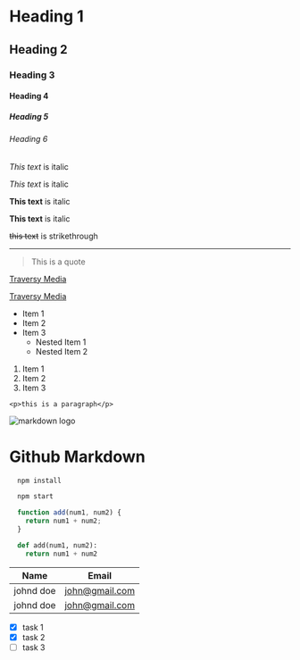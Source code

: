 <!-- Headings -->

# Heading 1

## Heading 2

### Heading 3

#### Heading 4

##### Heading 5

###### Heading 6

<!-- Italics -->
<!-- *This text* is italic -->
<!-- \*This text\* is italic -->
*This text* is italic

_This text_ is italic

<!-- Strong -->
**This text** is italic

__This text__ is italic

<!-- strikethrough -->
~~this text~~ is strikethrough

<!-- horizontal rule -->

---

<!-- blockquote -->
> This is a quote
<!-- links -->
[Traversy Media](http://www.traversymedia.com)

[Traversy Media](http://www.traversymedia.com "Traversy Media")

<!-- UL -->
* Item 1
* Item 2
* Item 3
  * Nested Item 1
  * Nested Item 2

<!-- OL -->
1. Item 1
1. Item 2
1. Item 3

<!-- inline code block -->
`<p>this is a paragraph</p>`

<!-- images -->
![markdown logo](https://markdown-here.com/img/icon256.png)

# Github Markdown

<!-- code blocks -->

```bash
  npm install

  npm start
```

```javascript
  function add(num1, num2) {
    return num1 + num2;
  }
```

```python
  def add(num1, num2):
    return num1 + num2
```

<!-- tables -->
| Name      | Email          |
| --------- | -------------- |
| johnd doe | john@gmail.com |
| johnd doe | john@gmail.com |

<!-- task lists -->
* [x] task 1
* [x] task 2
* [ ] task 3
